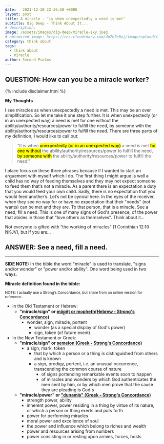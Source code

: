 ```yaml
---
date:   2021-12-30 22:36:58 +0000
layout: post
title: A miracle - "is when unexpectedly a need is met"
subtitle: Dig Deep - Think About It...
# description: 
image: /assets/images/dig-deep/miracle-sky.jpeg
# optimized_image: https://res.cloudinary.com/dm7h7e8xj/image/upload/c_scale,w_380/v1559821647/theme2_ylcxxz.jpg
category: think about
tags:
  - think about
  - miracle
author: Second Psalms
---
```


<span>

## QUESTION: How can you be a miracle worker?

</span>


{% include disclaimer.html %}

**My Thoughts**

I see miracles as when unexpectedly a need is met. This may be an over simplification. So let me take it one step further. It is when unexpectedly (or in an unexpected way) a need is met for one without the ability/authority/resources/power to fulfill the need, by someone with the ability/authority/resources/power to fulfill the need. There are three parts of my definition, I would like to call out: 
> "It is when <mark>unexpectedly (or in an unexpected way)</mark> a need is met <mark>for one without</mark> the ability/authority/resources/power to fulfill the need, <mark>by someone with</mark> the ability/authority/resources/power to fulfill the need."

I place focus on these three phrases because if I wanted to start an arguement with myself which I do. The first thing I might argue is well a child has no way of feeding themselves and they may not expect someone to feed them that‘s not a miracle. As a parent there is an expectation a duty that you would feed your own child. Sadly, there is no expectation that you would feed another’s. Let’s not be cynical here. In the eyes of the receiver, when they see no way for or have no expectation that their "needs" (not wants) can be met and they are. To that person, that is a miracle. See a need, fill a need. This is one of many signs of God's presence, of the power that abides in those that "love others as themselves". Think about it…

Not everyone is gifted with “the working of miracles” (1 Corinthian 12:10 NKJV), but if you are…

## ANSWER: See a need, fill a need.

---

<span class="aside">

**SIDE NOTE:**
In the bible the word "miracle" is used to translate, "signs and/or wonder" or "power and/or ability". One word being used in two ways.

**Miracle definition found in the bible:** 

<small>
NOTE: I actually use a Strong’s Concordance, but share from an online version for reference.
</small>

- In the Old Testament or Hebrew:
	- **"miracle/sign" or [môp̱êṯ or mopheth(Hebrew - Strong's Concordance)](https://biblehub.com/hebrew/4159.htm)**
		- wonder, sign, miracle, portent
			- wonder (as a special display of God's power)
			- sign, token (of future event)
- In the New Testament or Greek:
	- **"miracle/sign" or [semeion (Greek - Strong's Concordance)](https://www.biblestudytools.com/lexicons/greek/nas/semeion.html)** 
		- a sign, mark, token
			- that by which a person or a thing is distinguished from others and is known
			- a sign, prodigy, portent, i.e. an unusual occurrence, transcending the common course of nature
				- of signs portending remarkable events soon to happen
				- of miracles and wonders by which God authenticates the men sent by him, or by which men prove that the cause they are pleading is God's
	- **"miracle/power" or ["dunamis" (Greek - Strong's Concordance)](https://www.biblestudytools.com/lexicons/greek/nas/dunamis.html)** 
		- strength power, ability
		- inherent power, power residing in a thing by virtue of its nature, or which a person or thing exerts and puts forth
		- power for performing miracles
		- moral power and excellence of soul
		- the power and influence which belong to riches and wealth
		- power and resources arising from numbers
		- power consisting in or resting upon armies, forces, hosts
	
</span>



		